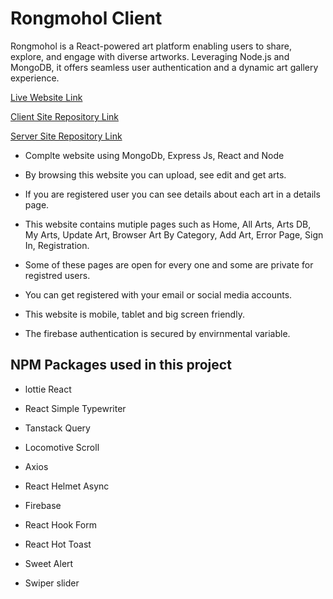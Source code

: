 # Rongmohol Client

Rongmohol is a React-powered art platform enabling users to share, explore, and engage with diverse artworks. Leveraging Node.js and MongoDB, it offers seamless user authentication and a dynamic art gallery experience.

[Live Website Link](https://rongmohol.netlify.app/)

[Client Site Repository Link](https://github.com/abdul-muhaimin-toha/Rongmohol-Client)

[Server Site Repository Link](https://github.com/abdul-muhaimin-toha/Rongmohol-Server)

- Complte website using MongoDb, Express Js, React and Node

- By browsing this website you can upload, see edit and get arts.

- If you are registered user you can see details about each art in a details page.

- This website contains mutiple pages such as Home, All Arts, Arts DB, My Arts, Update Art, Browser Art By Category, Add Art, Error Page, Sign In, Registration.

- Some of these pages are open for every one and some are private for registred users.

- You can get registered with your email or social media accounts.

- This website is mobile, tablet and big screen friendly.

- The firebase authentication is secured by envirnmental variable.

## NPM Packages used in this project

- lottie React

- React Simple Typewriter

- Tanstack Query

- Locomotive Scroll

- Axios

- React Helmet Async

- Firebase

- React Hook Form

- React Hot Toast

- Sweet Alert

- Swiper slider

